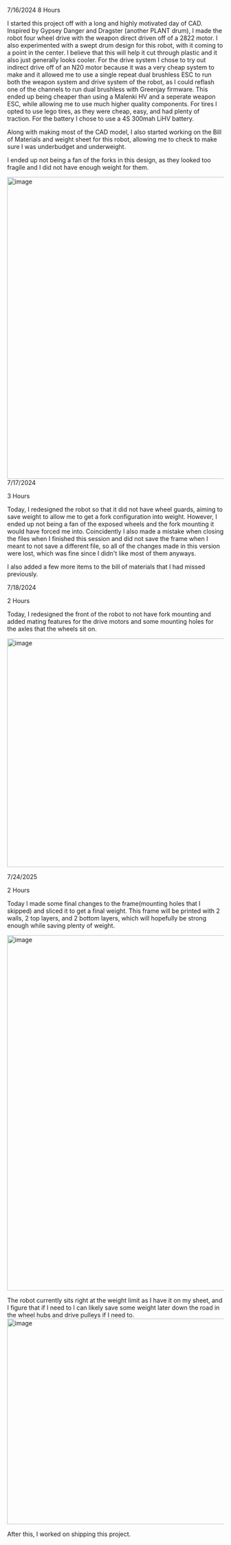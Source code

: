 
7/16/2024
8 Hours

I started this project off with a long and highly motivated day of CAD. Inspired by Gypsey Danger and Dragster (another PLANT drum), I made the robot four wheel drive with the weapon direct driven off of a 2822 motor. I also experimented with a swept drum design for this robot, with it coming to a point in the center. I believe that this will help it cut through plastic and it also just generally looks cooler. For the drive system I chose to try out indirect drive off of an N20 motor because it was a very cheap system to make and it allowed me to use a single repeat dual brushless ESC to run both the weapon system and drive system of the robot, as I could reflash one of the channels to run dual brushless with Greenjay firmware. This ended up being cheaper than using a Malenki HV and a seperate weapon ESC, while allowing me to use much higher quality components. For tires I opted to use lego tires, as they were cheap, easy, and had plenty of traction. For the battery I chose to use a 4S 300mah LiHV battery.

Along with making most of the CAD model, I also started working on the Bill of Materials and weight sheet for this robot, allowing me to check to make sure I was underbudget and underweight.

I ended up not being a fan of the forks in this design, as they looked too fragile and I did not have enough weight for them.

<img width="1149" height="700" alt="image" src="https://github.com/user-attachments/assets/ffc40f6f-bca6-43d5-baf8-1facabe0b8bc" />
7/17/2024

3 Hours

Today, I redesigned the robot so that it did not have wheel guards, aiming to save weight to allow me to get a fork configuration into weight. However, I ended up not being a fan of the exposed wheels and the fork mounting it would have forced me into. Coincidently I also made a mistake when closing the files when I finished this session and did not save the frame when I meant to not save a different file, so all of the changes made in this version were lost, which was fine since I didn't like most of them anyways.

I also added a few more items to the bill of materials that I had missed previously.

7/18/2024

2 Hours

Today, I redesigned the front of the robot to not have fork mounting and added mating features for the drive motors and some mounting holes for the axles that the wheels sit on.

<img width="1415" height="530" alt="image" src="https://github.com/user-attachments/assets/4018de29-e35e-4c59-8de0-9557ccd7003f" />


7/24/2025

2 Hours

Today I made some final changes to the frame(mounting holes that I skipped) and sliced it to get a final weight. This frame will be printed with 2 walls, 2 top layers, and 2 bottom layers, which will hopefully be strong enough while saving plenty of weight.

<img width="1543" height="824" alt="image" src="https://github.com/user-attachments/assets/fe4f99ac-a18a-457b-92e8-f3a2efedbdcc" />

The robot currently sits right at the weight limit as I have it on my sheet, and I figure that if I need to I can likely save some weight later down the road in the wheel hubs and drive pulleys if I need to.
<img width="1909" height="477" alt="image" src="https://github.com/user-attachments/assets/57df5fe5-e51a-4139-8dcd-7b2eb6f12885" />

After this, I worked on shipping this project.
